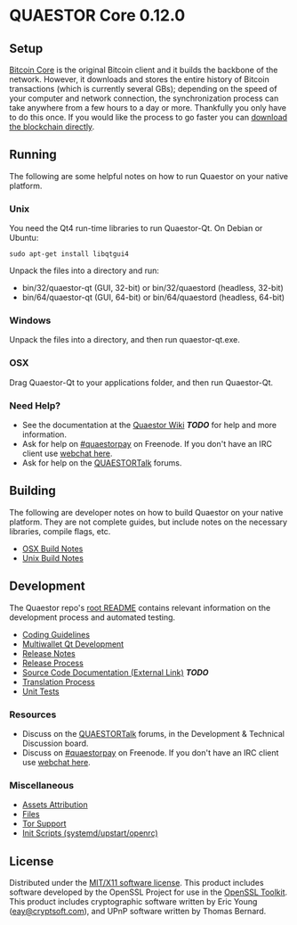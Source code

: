 QUAESTOR Core 0.12.0
=====================

Setup
---------------------
[Bitcoin Core](http://bitcoin.org/en/download) is the original Bitcoin client and it builds the backbone of the network. However, it downloads and stores the entire history of Bitcoin transactions (which is currently several GBs); depending on the speed of your computer and network connection, the synchronization process can take anywhere from a few hours to a day or more. Thankfully you only have to do this once. If you would like the process to go faster you can [download the blockchain directly](bootstrap.md).

Running
---------------------
The following are some helpful notes on how to run Quaestor on your native platform.

### Unix

You need the Qt4 run-time libraries to run Quaestor-Qt. On Debian or Ubuntu:

	sudo apt-get install libqtgui4

Unpack the files into a directory and run:

- bin/32/quaestor-qt (GUI, 32-bit) or bin/32/quaestord (headless, 32-bit)
- bin/64/quaestor-qt (GUI, 64-bit) or bin/64/quaestord (headless, 64-bit)



### Windows

Unpack the files into a directory, and then run quaestor-qt.exe.

### OSX

Drag Quaestor-Qt to your applications folder, and then run Quaestor-Qt.

### Need Help?

* See the documentation at the [Quaestor Wiki](https://en.bitcoin.it/wiki/Main_Page) ***TODO***
for help and more information.
* Ask for help on [#quaestorpay](http://webchat.freenode.net?channels=quaestorpay) on Freenode. If you don't have an IRC client use [webchat here](http://webchat.freenode.net?channels=quaestorpay).
* Ask for help on the [QUAESTORTalk](https://quaestortalk.org/) forums.

Building
---------------------
The following are developer notes on how to build Quaestor on your native platform. They are not complete guides, but include notes on the necessary libraries, compile flags, etc.

- [OSX Build Notes](build-osx.md)
- [Unix Build Notes](build-unix.md)

Development
---------------------
The Quaestor repo's [root README](https://github.com/quaestorpay/quaestor/blob/master/README.md) contains relevant information on the development process and automated testing.

- [Coding Guidelines](coding.md)
- [Multiwallet Qt Development](multiwallet-qt.md)
- [Release Notes](release-notes.md)
- [Release Process](release-process.md)
- [Source Code Documentation (External Link)](https://dev.visucore.com/bitcoin/doxygen/) ***TODO***
- [Translation Process](translation_process.md)
- [Unit Tests](unit-tests.md)

### Resources
* Discuss on the [QUAESTORTalk](https://quaestortalk.org/) forums, in the Development & Technical Discussion board.
* Discuss on [#quaestorpay](http://webchat.freenode.net/?channels=quaestorpay) on Freenode. If you don't have an IRC client use [webchat here](http://webchat.freenode.net/?channels=quaestorpay).

### Miscellaneous
- [Assets Attribution](assets-attribution.md)
- [Files](files.md)
- [Tor Support](tor.md)
- [Init Scripts (systemd/upstart/openrc)](init.md)

License
---------------------
Distributed under the [MIT/X11 software license](http://www.opensource.org/licenses/mit-license.php).
This product includes software developed by the OpenSSL Project for use in the [OpenSSL Toolkit](https://www.openssl.org/). This product includes
cryptographic software written by Eric Young ([eay@cryptsoft.com](mailto:eay@cryptsoft.com)), and UPnP software written by Thomas Bernard.

